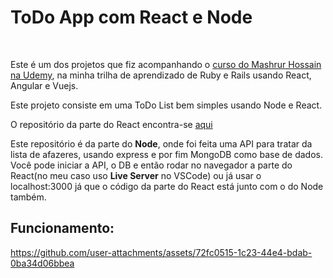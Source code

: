 # ToDo App com React e Node
<br/>

Este é um dos projetos que fiz acompanhando o [curso do Mashrur Hossain na Udemy](https://www.udemy.com/course/ruby-on-rails-react-angular), na minha trilha de aprendizado de Ruby e Rails usando React, Angular e Vuejs.
<br/>

Este projeto consiste em uma ToDo List bem simples usando Node e React.
<br/>

O repositório da parte do React encontra-se [aqui](https://github.com/Diego-S-G/react-todo-app) 
<br/>

Este repositório é da parte do **Node**, onde foi feita uma API para tratar da lista de afazeres, usando express e por fim MongoDB como base de dados. Você pode iniciar a API, o DB e então rodar no navegador a parte do React(no meu caso uso **Live Server** no VSCode) ou já usar o localhost:3000 já que o código da parte do React está junto com o do Node também.
<br/>

## Funcionamento:
https://github.com/user-attachments/assets/72fc0515-1c23-44e4-bdab-0ba34d06bbea

<br/>
<br/>
